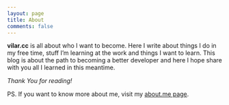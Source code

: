 ```yaml
---
layout: page
title: About
comments: false
---
```


**vilar.cc** is all about who I want to become. Here I write about things I do in my free time, stuff I’m learning at
the work and things I want to learn. This blog is about the path to becoming a better developer and here I hope share
with you all I learned in this meantime.

*Thank You for reading!*

PS. If you want to know more about me, visit my [about.me page](https://about.me/vilar).

